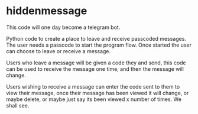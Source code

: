 # hiddenmessage

This code will one day become a telegram bot.

Python code to create a place to leave and receive passcoded messages. The user needs a passcode to start the program flow. Once started the user can choose to leave or receive a message. 

Users who leave a message will be given a code they and send, this code can be used to receive the message one time, and then the message will change. 

Users wishing to receive a message can enter the code sent to them to view their message, once their message has been viewed it will change, or maybe delete, or maybe just say its been viewed x number of times. We shall see. 
